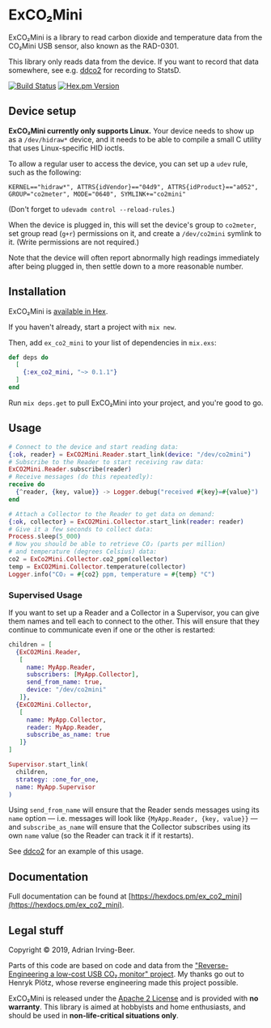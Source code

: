 # ExCO₂Mini

ExCO₂Mini is a library to read carbon dioxide and temperature data from the CO₂Mini USB sensor, also known as the RAD-0301.

This library only reads data from the device.  If you want to record that data somewhere, see e.g. [ddco2](https://github.com/wisq/ddco2) for recording to StatsD.

[![Build Status](https://travis-ci.org/wisq/ex_co2_mini.svg?branch=master)](https://travis-ci.org/wisq/ex_co2_mini)
[![Hex.pm Version](http://img.shields.io/hexpm/v/ex_co2_mini.svg?style=flat)](https://hex.pm/packages/ex_co2_mini)

## Device setup

**ExCO₂Mini currently only supports Linux.**  Your device needs to show up as a `/dev/hidraw*` device, and it needs to be able to compile a small C utility that uses Linux-specific HID ioctls.

To allow a regular user to access the device, you can set up a `udev` rule, such as the following:

```udev
KERNEL=="hidraw*", ATTRS{idVendor}=="04d9", ATTRS{idProduct}=="a052", GROUP="co2meter", MODE="0640", SYMLINK+="co2mini"
```

(Don't forget to `udevadm control --reload-rules`.)

When the device is plugged in, this will set the device's group to `co2meter`, set group read (`g+r`) permissions on it, and create a `/dev/co2mini` symlink to it.  (Write permissions are not required.)

Note that the device will often report abnormally high readings immediately after being plugged in, then settle down to a more reasonable number.

## Installation

ExCO₂Mini is [available in Hex](https://hex.pm/packages/ex_co2_mini).

If you haven't already, start a project with `mix new`.

Then, add `ex_co2_mini` to your list of dependencies in `mix.exs`:

```elixir
def deps do
  [
    {:ex_co2_mini, "~> 0.1.1"}
  ]
end
```

Run `mix deps.get` to pull ExCO₂Mini into your project, and you're good to go.

## Usage

```elixir
# Connect to the device and start reading data:
{:ok, reader} = ExCO2Mini.Reader.start_link(device: "/dev/co2mini")
# Subscribe to the Reader to start receiving raw data:
ExCO2Mini.Reader.subscribe(reader)
# Receive messages (do this repeatedly):
receive do
  {^reader, {key, value}} -> Logger.debug("received #{key}=#{value}")
end

# Attach a Collector to the Reader to get data on demand:
{:ok, collector} = ExCO2Mini.Collector.start_link(reader: reader)
# Give it a few seconds to collect data:
Process.sleep(5_000)
# Now you should be able to retrieve CO₂ (parts per million)
# and temperature (degrees Celsius) data:
co2 = ExCo2Mini.Collector.co2_ppm(collector)
temp = ExCO2Mini.Collector.temperature(collector)
Logger.info("CO₂ = #{co2} ppm, temperature = #{temp} °C")
```

### Supervised Usage

If you want to set up a Reader and a Collector in a Supervisor, you can give them names and tell each to connect to the other.  This will ensure that they continue to communicate even if one or the other is restarted:

```elixir
children = [
  {ExCO2Mini.Reader,
   [
     name: MyApp.Reader,
     subscribers: [MyApp.Collector],
     send_from_name: true,
     device: "/dev/co2mini"
   ]},
  {ExCO2Mini.Collector,
   [
     name: MyApp.Collector,
     reader: MyApp.Reader,
     subscribe_as_name: true
   ]}
]

Supervisor.start_link(
  children,
  strategy: :one_for_one,
  name: MyApp.Supervisor
)
```

Using `send_from_name` will ensure that the Reader sends messages using its `name` option — i.e. messages will look like `{MyApp.Reader, {key, value}}` — and `subscribe_as_name` will ensure that the Collector subscribes using its own `name` value (so the Reader can track it if it restarts).

See [ddco2](https://github.com/wisq/ddco2) for an example of this usage.

## Documentation

Full documentation can be found at [https://hexdocs.pm/ex_co2_mini](https://hexdocs.pm/ex_co2_mini).

## Legal stuff

Copyright © 2019, Adrian Irving-Beer.

Parts of this code are based on code and data from the ["Reverse-Engineering a low-cost USB CO₂ monitor" project](https://hackaday.io/project/5301-reverse-engineering-a-low-cost-usb-co-monitor).  My thanks go out to Henryk Plötz, whose reverse engineering made this project possible.

ExCO₂Mini is released under the [Apache 2 License](https://github.com/wisq/ex_co2_mini/blob/master/LICENSE) and is provided with **no warranty**.  This library is aimed at hobbyists and home enthusiasts, and should be used in **non-life-critical situations only**.
